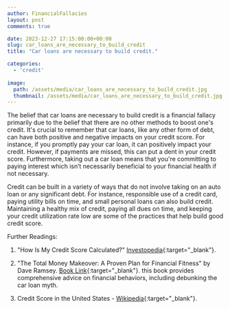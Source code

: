 ```yaml
---
author: FinancialFallacies
layout: post
comments: true

date: 2023-12-27 17:15:00:00+00:00  
slug: car_loans_are_necessary_to_build_credit
title: "Car loans are necessary to build credit."

categories:
  - 'credit'
  
image:
  path: /assets/media/car_loans_are_necessary_to_build_credit.jpg
  thumbnail: /assets/media/car_loans_are_necessary_to_build_credit.jpg
---
```


The belief that car loans are necessary to build credit is a financial fallacy primarily due to the belief that there are no other methods to boost one's credit. It's crucial to remember that car loans, like any other form of debt, can have both positive and negative impacts on your credit score. For instance, if you promptly pay your car loan, it can positively impact your credit. However, if payments are missed, this can put a dent in your credit score. Furthermore, taking out a car loan means that you're committing to paying interest which isn’t necessarily beneficial to your financial health if not necessary.

Credit can be built in a variety of ways that do not involve taking on an auto loan or any significant debt. For instance, responsible use of a credit card, paying utility bills on time, and small personal loans can also build credit. Maintaining a healthy mix of credit, paying all dues on time, and keeping your credit utilization rate low are some of the practices that help build good credit score. 

Further Readings:

1. "How Is My Credit Score Calculated?" [Investopedia](https://www.investopedia.com/ask/answers/05/creditscorecalculation.asp){:target="_blank"}.


2. "The Total Money Makeover: A Proven Plan for Financial Fitness" by Dave Ramsey. [Book Link](https://www.amazon.com/Total-Money-Makeover-Classic-Financial/dp/1595555277/ref=nosim?tag=financialfall-20){:target="_blank"}. this book provides comprehensive advice on financial behaviors, including debunking the car loan myth.

6. Credit Score in the United States - [Wikipedia](https://en.wikipedia.org/wiki/Credit_score_in_the_United_States){:target="_blank"}.
